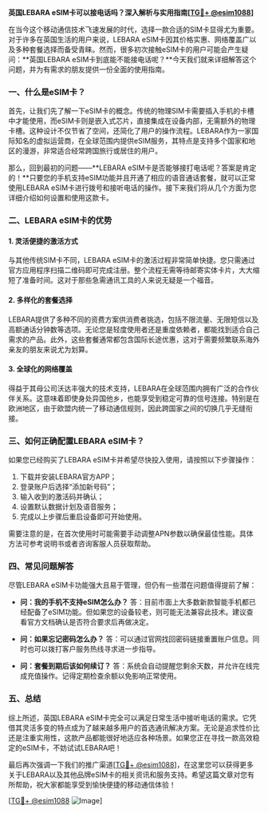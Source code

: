 **英国LEBARA eSIM卡可以接电话吗？深入解析与实用指南[[TG💪+ @esim1088](https://t.me/s/esim1088)]**

在当今这个移动通信技术飞速发展的时代，选择一款合适的SIM卡显得尤为重要。对于许多在英国生活的用户来说，LEBARA eSIM卡因其价格实惠、网络覆盖广以及多种套餐选择而备受青睐。然而，很多初次接触eSIM卡的用户可能会产生疑问：**英国LEBARA eSIM卡到底能不能接电话呢？**今天我们就来详细解答这个问题，并为有需求的朋友提供一份全面的使用指南。

### 一、什么是eSIM卡？

首先，让我们先了解一下eSIM卡的概念。传统的物理SIM卡需要插入手机的卡槽中才能使用，而eSIM卡则是嵌入式芯片，直接集成在设备内部，无需额外的物理卡槽。这种设计不仅节省了空间，还简化了用户的操作流程。LEBARA作为一家国际知名的虚拟运营商，在全球范围内提供eSIM服务，其特点是支持多个国家和地区的漫游，非常适合经常跨国旅行或居住的用户。

那么，回到最初的问题——**LEBARA eSIM卡是否能够接打电话呢？答案是肯定的！**只要您的手机支持eSIM功能并且开通了相应的语音通话套餐，就可以正常使用LEBARA eSIM卡进行拨号和接听电话的操作。接下来我们将从几个方面为您详细介绍如何设置和使用这款卡。

### 二、LEBARA eSIM卡的优势

#### 1. 灵活便捷的激活方式
与其他传统SIM卡不同，LEBARA eSIM卡的激活过程非常简单快捷。您只需通过官方应用程序扫描二维码即可完成注册。整个流程无需等待邮寄实体卡片，大大缩短了准备时间。这对于那些急需通讯工具的人来说无疑是一个福音。

#### 2. 多样化的套餐选择
LEBARA提供了多种不同的资费方案供消费者挑选，包括不限流量、无限短信以及高额通话分钟数等选项。无论您是轻度使用者还是重度依赖者，都能找到适合自己需求的产品。此外，这些套餐通常都包含国际长途优惠，这对于需要频繁联系海外亲友的朋友来说尤为划算。

#### 3. 全球化的网络覆盖
得益于其母公司沃达丰强大的技术支持，LEBARA在全球范围内拥有广泛的合作伙伴关系。这意味着即使身处异国他乡，也能享受到稳定可靠的信号连接。特别是在欧洲地区，由于欧盟内统一了移动通信规则，因此跨国家之间的切换几乎无缝衔接。

### 三、如何正确配置LEBARA eSIM卡？

如果您已经购买了LEBARA eSIM卡并希望尽快投入使用，请按照以下步骤操作：

1. 下载并安装LEBARA官方APP；
2. 登录账户后选择“添加新号码”；
3. 输入收到的激活码并确认；
4. 设置默认数据计划及语音服务；
5. 完成以上步骤后重启设备即可开始使用。

需要注意的是，在首次使用时可能需要手动调整APN参数以确保最佳性能。具体方法可参考说明书或者咨询客服人员获取帮助。

### 四、常见问题解答

尽管LEBARA eSIM卡功能强大且易于管理，但仍有一些潜在问题值得提前了解：

- **问：我的手机不支持eSIM怎么办？**
  答：目前市面上大多数新款智能手机都已经配备了eSIM功能。但如果您的设备较老，则可能无法兼容此技术。建议查看官方文档确认是否符合要求后再做决定。
  
- **问：如果忘记密码怎么办？**
  答：可以通过官网找回密码链接重置账户信息。同时也可以拨打客户服务热线寻求进一步指导。

- **问：套餐到期后该如何续订？**
  答：系统会自动提醒您剩余天数，并允许在线完成充值操作。记得定期检查余额以免影响正常使用。

### 五、总结

综上所述，英国LEBARA eSIM卡完全可以满足日常生活中接听电话的需求。它凭借其灵活多变的特点成为了越来越多用户的首选通讯解决方案。无论是追求性价比还是注重实用性，这款产品都能很好地适应各种场景。如果您正在寻找一款高效稳定的eSIM卡，不妨试试LEBARA吧！

最后再次强调一下我们的推广渠道[[TG💪+ @esim1088](https://t.me/s/esim1088)]，在这里您可以获得更多关于LEBARA以及其他品牌eSIM卡的相关资讯和服务支持。希望这篇文章对您有所帮助，祝大家都能享受到愉快便捷的移动通信体验！

[[TG💪+ @esim1088](https://t.me/s/esim1088) ![Image](https://i.postimg.cc/4NQfJmqS/Snipaste-2025-05-13-00-14-12.png)]